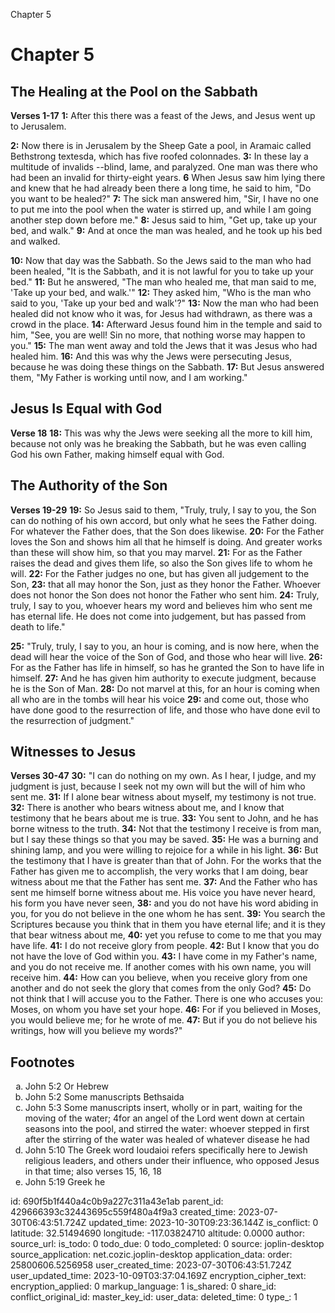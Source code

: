 Chapter 5

# Chapter 5
## The Healing at the Pool on the Sabbath
**Verses 1-17**
**1:** After this there was a feast of the Jews, and Jesus went up to Jerusalem.

**2:** Now there is in Jerusalem by the Sheep Gate a pool, in Aramaic called Bethstrong textesda, which has five roofed colonnades.
**3:** In these lay a multitude of invalids --blind, lame, and paralyzed. One man was there who had been an invalid for thirty-eight years.
**6** When Jesus saw him lying there and knew that he had already been there a long time, he said to him, "Do you want to be healed?"
**7:** The sick man answered him, "Sir, I have no one to put me into the pool when the water is stirred up, and while I am going another step down before me."
**8:** Jesus said to him, "Get up, take up your bed, and walk."
**9:** And at once the man was healed, and he took up his bed and walked.

**10:** Now that day was the Sabbath. So the Jews said to the man who had been healed, "It is the Sabbath, and it is not lawful for you to take up your bed."
**11:** But he answered, "The man who healed me, that man said to me, 'Take up your bed, and walk.'"
**12:** They asked him, "Who is the man who said to you, 'Take up your bed and walk'?"
**13:** Now the man who had been healed did not know who it was, for Jesus had withdrawn, as there was a crowd in the place.
**14:** Afterward Jesus found him in the temple and said to him, "See, you are well! Sin no more, that nothing worse may happen to you."
**15:** The man went away and told the Jews that it was Jesus who had healed him.
**16:** And this was why the Jews were persecuting Jesus, because he was doing these things on the Sabbath.
**17:** But Jesus answered them, "My Father is working until now, and I am working."

## Jesus Is Equal with God
**Verse 18**
**18:** This was why the Jews were seeking all the more to kill him, because not only was he breaking the Sabbath, but he was even calling God his own Father, making himself equal with God.

## The Authority of the Son
**Verses 19-29**
**19:** So Jesus said to them, "Truly, truly, I say to you, the Son can do nothing of his own accord, but only what he sees the Father doing. For whatever the Father does, that the Son does likewise.
**20:** For the Father loves the Son and shows him all that he himself is doing. And greater works than these will show him, so that you may marvel.
**21:** For as the Father raises the dead and gives them life, so also the Son gives life to whom he will.
**22:** For the Father judges no one, but has given all judgement to the Son,
**23:** that all may honor the Son, just as they honor the Father. Whoever does not honor the Son does not honor the Father who sent him.
**24:** Truly, truly, I say to you, whoever hears my word and believes him who sent me has eternal life. He does not come into judgement, but has passed from death to life."

**25:** "Truly, truly, I say to you, an hour is coming, and is now here, when the dead will hear the voice of the Son of God, and those who hear will live.
**26:** For as the Father has life in himself, so has he granted the Son to have life in himself.
**27:** And he has given him authority to execute judgment, because he is the Son of Man.
**28:** Do not marvel at this, for an hour is coming when all who are in the tombs will hear his voice
**29:** and come out, those who have done good to the resurrection of life, and those who have done evil to the resurrection of judgment."

## Witnesses to Jesus
**Verses 30-47**
**30:** "I can do nothing on my own. As I hear, I judge, and my judgment is just, because I seek not my own will but the will of him who sent me.
**31:** If I alone bear witness about myself, my testimony is not true.
**32:** There is another who bears witness about me, and I know that testimony that he bears about me is true.
**33:** You sent to John, and he has borne witness to the truth.
**34:** Not that the testimony I receive is from man, but I say these things so that you may be saved.
**35:** He was a burning and shining lamp, and you were willing to rejoice for a while in his light.
**36:** But the testimony that I have is greater than that of John. For the works that the Father has given me to accomplish, the very works that I am doing, bear witness about me that the Father has sent me.
**37:** And the Father who has sent me himself borne witness about me. His voice you have never heard, his form you have never seen,
**38:** and you do not have his word abiding in you, for you do not believe in the one whom he has sent.
**39:** You search the Scriptures because you think that in them you have eternal life; and it is they that bear witness about me,
**40:** yet you refuse to come to me that you may have life.
**41:** I do not receive glory from people.
**42:** But I know that you do not have the love of God within you.
**43:** I have come in my Father's name, and you do not receive me. If another comes with his own name, you will receive him.
**44:** How can you believe, when you receive glory from one another and do not seek the glory that comes from the only God?
**45:** Do not think that I will accuse you to the Father. There is one who accuses you: Moses, on whom you have set your hope.
**46:** For if you believed in Moses, you would believe me; for he wrote of me.
**47:** But if you do not believe his writings, how will you believe my words?"

## Footnotes

<ol type='a'>
	<li>John 5:2 Or Hebrew</li>
	<li>John 5:2 Some manuscripts Bethsaida</li>
	<li>John 5:3 Some manuscripts insert, wholly or in part, waiting for the moving of the water; 4for an angel of the Lord went down at certain seasons into the pool, and stirred the water: whoever stepped in first after the stirring of the water was healed of whatever disease he had</li>
	<li>John 5:10 The Greek word Ioudaioi refers specifically here to Jewish religious leaders, and others under their influence, who opposed Jesus in that time; also verses 15, 16, 18</li>
	<li>John 5:19 Greek he</li>
</ol>


id: 690f5b1f440a4c0b9a227c311a43e1ab
parent_id: 429666393c32443695c559f480a4f9a3
created_time: 2023-07-30T06:43:51.724Z
updated_time: 2023-10-30T09:23:36.144Z
is_conflict: 0
latitude: 32.51494690
longitude: -117.03824710
altitude: 0.0000
author: 
source_url: 
is_todo: 0
todo_due: 0
todo_completed: 0
source: joplin-desktop
source_application: net.cozic.joplin-desktop
application_data: 
order: 25800606.5256958
user_created_time: 2023-07-30T06:43:51.724Z
user_updated_time: 2023-10-09T03:37:04.169Z
encryption_cipher_text: 
encryption_applied: 0
markup_language: 1
is_shared: 0
share_id: 
conflict_original_id: 
master_key_id: 
user_data: 
deleted_time: 0
type_: 1